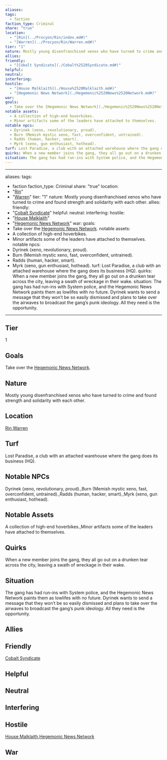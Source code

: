 ```yaml
---
aliases: 
tags:
  - faction
faction_type: Criminal
share: "true"
location:
  - "[Rin](../Procyon/Rin/index.md#)"
  - "[Warren](../Procyon/Rin/Warren.md#)"
tier: "1"
nature: Mostly young disenfranchised xenos who have turned to crime and found strength and solidarity with each other.
allies: 
friendly:
  - "[Cobalt Syndicate](./Cobalt%2520Syndicate.md#)"
helpful: 
neutral: 
interfering: 
hostile:
  - "[House Malklaith](./House%2520Malklaith.md#)"
  - "[Hegemonic News Network](./Hegemonic%2520News%2520Network.md#)"
war: 
goals:
  - Take over the [Hegemonic News Network](./Hegemonic%2520News%2520Network.md#).
notable assets:
  - A collection of high-end hoverbikes.
  - Minor artifacts some of the leaders have attached to themselves.
notable npcs:
  - Dyrinek (xeno, revolutionary, proud).
  - Burn (Memish mystic xeno, fast, overconfident, untrained).
  - Radds (human, hacker, smart).
  - Myrk (xeno, gun enthusiast, hothead).
turf: Lost Paradise, a club with an attached warehouse where the gang does its business (HQ).
quirks: When a new member joins the gang, they all go out on a drunken tear across the city, leaving a swath of wreckage in their wake.
situation: The gang has had run-ins with System police, and the Hegemonic News Network paints them as lowlifes with no future. Dyrinek wants to send a message that they won’t be so easily dismissed and plans to take over the airwaves to broadcast the gang’s punk ideology. All they need is the opportunity.
---
```

---
aliases: 
tags:
  - faction
faction_type: Criminal
share: "true"
location:
  - "[Rin](../Procyon/Rin/index.md#)"
  - "[Warren](../Procyon/Rin/Warren.md#)"
tier: "1"
nature: Mostly young disenfranchised xenos who have turned to crime and found strength and solidarity with each other.
allies:
friendly:
- "[Cobalt Syndicate](./Cobalt%2520Syndicate.md#)"
helpful:
neutral:
interfering:
hostile:
- "[House Malklaith](./House%2520Malklaith.md#)"
- "[Hegemonic News Network](./Hegemonic%2520News%2520Network.md#)"
war:
goals:
- Take over the [Hegemonic News Network](./Hegemonic%2520News%2520Network.md#).
notable assets:
- A collection of high-end hoverbikes.
- Minor artifacts some of the leaders have attached to themselves.
notable npcs:
- Dyrinek (xeno, revolutionary, proud).
- Burn (Memish mystic xeno, fast, overconfident, untrained).
- Radds (human, hacker, smart).
- Myrk (xeno, gun enthusiast, hothead).
turf: Lost Paradise, a club with an attached warehouse where the gang does its business (HQ).
quirks: When a new member joins the gang, they all go out on a drunken tear across the city, leaving a swath of wreckage in their wake.
situation: The gang has had run-ins with System police, and the Hegemonic News Network paints them as lowlifes with no future. Dyrinek wants to send a message that they won’t be so easily dismissed and plans to take over the airwaves to broadcast the gang’s punk ideology. All they need is the opportunity.
---
## Tier

1

## Goals

Take over the [Hegemonic News Network](Factions/Hegemonic%20News%20Network.md).

## Nature

Mostly young disenfranchised xenos who have turned to crime and found strength and solidarity with each other.

## Location

[Rin](../Procyon/Rin/index.md.md#.md#),[Warren](../Procyon/Rin/Warren.md.md#.md#)

## Turf

Lost Paradise, a club with an attached warehouse where the gang does its business (HQ).

## Notable NPCs

Dyrinek (xeno, revolutionary, proud).,Burn (Memish mystic xeno, fast, overconfident, untrained).,Radds (human, hacker, smart).,Myrk (xeno, gun enthusiast, hothead).

## Notable Assets

A collection of high-end hoverbikes.,Minor artifacts some of the leaders have attached to themselves.

## Quirks

When a new member joins the gang, they all go out on a drunken tear across the city, leaving a swath of wreckage in their wake.

## Situation

The gang has had run-ins with System police, and the Hegemonic News Network paints them as lowlifes with no future. Dyrinek wants to send a message that they won’t be so easily dismissed and plans to take over the airwaves to broadcast the gang’s punk ideology. All they need is the opportunity.

## Allies



## Friendly 

[Cobalt Syndicate](./Cobalt%2520Syndicate.md.md#.md#)

## Helpful 



## Neutral 



## Interfering



## Hostile

[House Malklaith](./House%2520Malklaith.md.md#.md#),[Hegemonic News Network](./Hegemonic%2520News%2520Network.md.md#.md#.md#.md#)

## War


